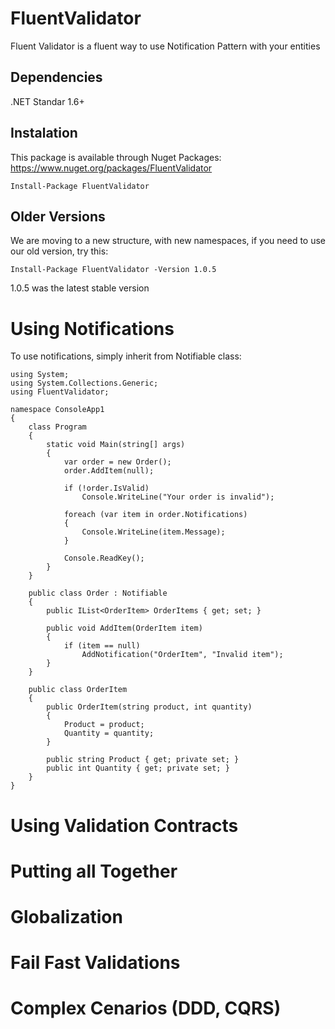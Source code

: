 # FluentValidator
Fluent Validator is a fluent way to use Notification Pattern with your entities

## Dependencies
.NET Standar 1.6+

## Instalation
This package is available through Nuget Packages: https://www.nuget.org/packages/FluentValidator
```
Install-Package FluentValidator
```

## Older Versions
We are moving to a new structure, with new namespaces, if you need to use our old version, try this:
```
Install-Package FluentValidator -Version 1.0.5
```
1.0.5 was the latest stable version

# Using Notifications
To use notifications, simply inherit from Notifiable class:

```
using System;
using System.Collections.Generic;
using FluentValidator;

namespace ConsoleApp1
{
    class Program
    {
        static void Main(string[] args)
        {
            var order = new Order();
            order.AddItem(null);

            if (!order.IsValid)
                Console.WriteLine("Your order is invalid");

            foreach (var item in order.Notifications)
            {
                Console.WriteLine(item.Message);
            }

            Console.ReadKey();
        }
    }

    public class Order : Notifiable
    {
        public IList<OrderItem> OrderItems { get; set; }

        public void AddItem(OrderItem item)
        {
            if (item == null)
                AddNotification("OrderItem", "Invalid item");
        }
    }

    public class OrderItem
    {
        public OrderItem(string product, int quantity)
        {
            Product = product;
            Quantity = quantity;
        }

        public string Product { get; private set; }
        public int Quantity { get; private set; }
    }
}
```

# Using Validation Contracts

# Putting all Together

# Globalization

# Fail Fast Validations

# Complex Cenarios (DDD, CQRS)
